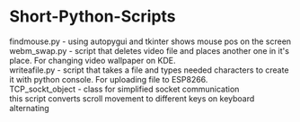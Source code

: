 # Short-Python-Scripts
findmouse.py - using autopygui and tkinter shows mouse pos on the screen<br>
webm_swap.py - script that deletes video file and places another one in it's place. For changing video wallpaper on KDE.<br>
writeafile.py - script that takes a file and types needed characters to create it with python console. For uploading file to ESP8266.<br>
TCP_sockt_object - class for simplified socket communication<br>
this script converts scroll movement to different keys on keyboard alternating<br>
